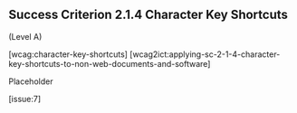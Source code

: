 ## Success Criterion 2.1.4 Character Key Shortcuts

(Level A)

[wcag:character-key-shortcuts]
[wcag2ict:applying-sc-2-1-4-character-key-shortcuts-to-non-web-documents-and-software]

Placeholder

[issue:7]
